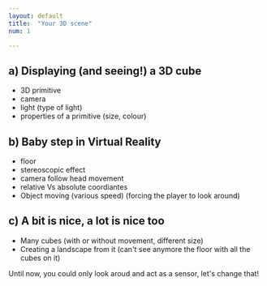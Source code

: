 ```yaml
---
layout: default
title:  "Your 3D scene"
num: 1

---
```



## a) Displaying (and seeing!) a 3D cube
* 3D primitive
* camera
* light (type of light)
* properties of a primitive (size, colour)

## b) Baby step in Virtual Reality
* floor
* stereoscopic effect
* camera follow head movement
* relative Vs absolute coordiantes
* Object moving (various speed) (forcing the player to look around)

## c) A bit is nice, a lot is nice too
* Many cubes (with or without movement, different size)
* Creating a landscape from it (can't see anymore the floor with all the cubes on it)

Until now, you could only look aroud and act as a sensor, let's change that!
